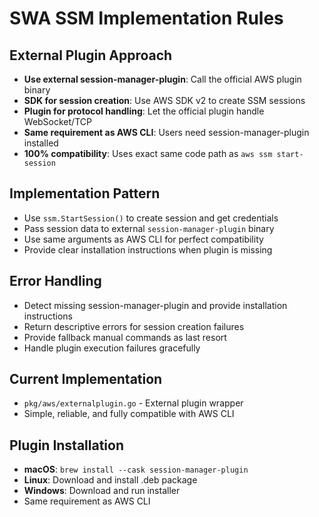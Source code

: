 # SWA SSM Implementation Rules

## External Plugin Approach
- **Use external session-manager-plugin**: Call the official AWS plugin binary
- **SDK for session creation**: Use AWS SDK v2 to create SSM sessions
- **Plugin for protocol handling**: Let the official plugin handle WebSocket/TCP
- **Same requirement as AWS CLI**: Users need session-manager-plugin installed
- **100% compatibility**: Uses exact same code path as `aws ssm start-session`

## Implementation Pattern
- Use `ssm.StartSession()` to create session and get credentials
- Pass session data to external `session-manager-plugin` binary
- Use same arguments as AWS CLI for perfect compatibility
- Provide clear installation instructions when plugin is missing

## Error Handling
- Detect missing session-manager-plugin and provide installation instructions
- Return descriptive errors for session creation failures
- Provide fallback manual commands as last resort
- Handle plugin execution failures gracefully

## Current Implementation
- `pkg/aws/externalplugin.go` - External plugin wrapper
- Simple, reliable, and fully compatible with AWS CLI

## Plugin Installation
- **macOS**: `brew install --cask session-manager-plugin`
- **Linux**: Download and install .deb package
- **Windows**: Download and run installer
- Same requirement as AWS CLI
